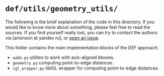 # `def/utils/geometry_utils/`

The following is the brief explanation of the code in this directory. 
If you would like to know more about something, please feel free to read 
the sources.
If you find yourself really lost, you can try to contact the authors 
via [artonson at yandex ru], or [open an issue](https://github.com/artonson/def/issues/new).

This folder contains the main implementation blocks of the DEF approach. 

 * `aabb.py` utilites to work with axis-aligned bboxes.
 * `geometry.py` computing point-to-edge distances. 
 * `igl_wrapper.py` libIGL wrapper for computing point-to-edge distances.
 